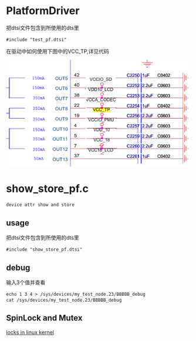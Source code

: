 # PlatformDriver

把dtsi文件包含到所使用的dts里

	#include "test_pf.dtsi"

在驱动中如何使用下图中的VCC_TP,详见代码

![VCC_TP](./VCC_TP.png)

# show_store_pf.c

	device attr show and store

## usage

把dtsi文件包含到所使用的dts里

	#include "show_store_pf.dtsi"

## debug

输入3个值并查看

	echo 1 3 4 > /sys/devices/my_test_node.23/BBBBB_debug
	cat /sys/devices/my_test_node.23/BBBBB_debug

## SpinLock and Mutex

[locks in linux kernel](./locks.md)

